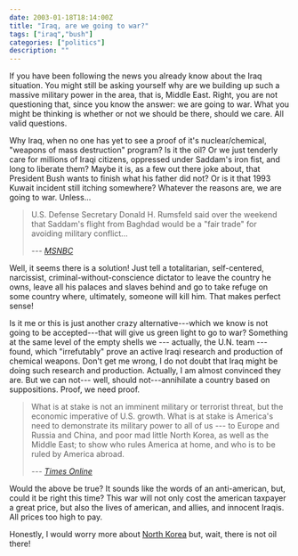 ```yaml
---
date: 2003-01-18T18:14:00Z
title: "Iraq, are we going to war?"
tags: ["iraq","bush"]
categories: ["politics"]
description: ""
---
```

If you have been following the news you already know about the Iraq situation. You might still be asking yourself why are we building up such a massive military power in the area, that is, Middle East. Right, you are  not questioning that, since you know the answer: we are going to war. What you might be thinking is whether or not we should be there, should we care. All valid questions.

Why Iraq, when no one has yet to see a proof of it's nuclear/chemical, "weapons of mass destruction" program? Is it the oil? Or we just tenderly care for millions of Iraqi citizens, oppressed under Saddam's iron fist, and long to liberate them? Maybe it is, as a few out there joke about, that President Bush wants to finish what his father did not? Or is it that 1993 <span class="information" title="While ex-president George Bush was visiting Kuwait in 1993, someone tried to kill him. The CIA believes it was Saddam.">Kuwait incident</span> still itching somewhere? Whatever the reasons are, we are going to war. Unless...

> U.S. Defense Secretary Donald H. Rumsfeld said over the weekend that Saddam's flight from Baghdad would be a "fair trade" for avoiding military conflict...
>
> --- <cite><a href="http://www.msnbc.com/news/842500.asp?0cv=CA01" title="MSNBC News: Exile for Saddam?" target="_blank">MSNBC</a></cite>

Well, it seems there is a solution! Just tell a totalitarian, self-centered, narcissist, criminal-without-conscience dictator to leave the country he owns, leave all his palaces and slaves behind and go to take refuge on some country where, ultimately, someone will kill him. That makes perfect sense!

Is it me or this is just another crazy alternative---which we know is not going to be accepted---that will give us green light to go to war? Something at the same level of the empty shells we --- actually, the U.N. team --- found, which "irrefutably" prove an active Iraqi research and production of chemical weapons. Don't get me wrong, I do not doubt that Iraq might be doing such research and production. Actually, I am almost convinced they are. But we can not--- well, should not---annihilate a country based on suppositions. Proof, we need proof.

> What is at stake is not an imminent military or terrorist threat, but the economic imperative of U.S. growth. What is at stake is America's need to demonstrate its military power to all of us --- to Europe and Russia and China, and poor mad little North Korea, as well as the Middle East; to show who rules America at home, and who is to be ruled by America abroad.
>
> --- <cite><a href="http://www.timesonline.co.uk/article/0,,482-543296,00.html" title="Times Online: The United States of America has gone mad" target="_blank">Times Online</a></cite>

Would the above be true? It sounds like the words of an anti-american, but, could it be right this time? This war will not only cost the american taxpayer a great price, but also the lives of american, and allies, and innocent Iraqis. All prices too high to pay.

Honestly, I would worry more about [North Korea](/2003/01/21/nuclear-blackmail-north-korean-style/) but, wait, there is not oil there!


